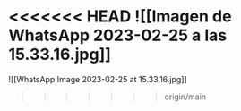 <<<<<<< HEAD
![[Imagen de WhatsApp 2023-02-25 a las 15.33.16.jpg]]
=======
![[WhatsApp Image 2023-02-25 at 15.33.16.jpg]]
>>>>>>> origin/main
